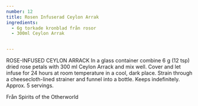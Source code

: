 ```yaml
---
number: 12
title: Rosen Infuserad Ceylon Arrak
ingredients: 
  - 6g torkade kronblad från rosor
  - 300ml Ceylon Arrak


---
```


ROSE-INFUSED CEYLON ARRACK
In a glass container combine 6 g (12 tsp) dried rose petals with 300 ml Ceylon Arrack and
mix well. Cover and let infuse for 24 hours at room temperature in a cool, dark place.
Strain through a cheesecloth-lined strainer and funnel into a bottle. Keeps indefinitely.
Approx. 5 servings.

Från Spirits of the Otherworld
